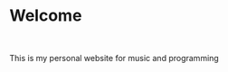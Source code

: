 <!DOCTYPE html>

<html>
<head>
    <meta charset="utf-8">
    <title>
        Miles Acquaviva
    </title>
</head>

<body>
    <h1>
      Welcome
    </h1>
    <br>
    <p>
        This is my personal website for music and programming
    </p>
</body>
</html>
